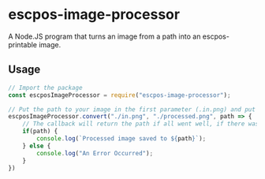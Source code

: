 # escpos-image-processor
A Node.JS program that turns an image from a path into an escpos-printable image.

## Usage

```javascript
// Import the package
const escposImageProcessor = require("escpos-image-processor");

// Put the path to your image in the first parameter (.in.png) and put the location where the image should be saved in the second parameter (./processed.png).
escposImageProcessor.convert("./in.png", "./processed.png", path => {
    // The callback will return the path if all went well, if there was an error it will return 'false'.
    if(path) {
        console.log(`Processed image saved to ${path}`);
    } else {
        console.log("An Error Occurred");
    }
})
```
